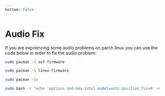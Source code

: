 ```yaml
---
bottom: false
---
```



# Audio Fix

If you are expriencing some audio problems on parch linux you can use the code below in order to fix the audio problem:

```bash
sudo pacman -S sof-firmware 
```

```bash
sudo pacman -S linux-firmware 
```

```bash
sudo pacman -Sy
``` 

```bash
sudo bash -c "echo 'options snd-hda-intel model=auto position_fix=0' >> /etc/modprobe.d/alsa-base.conf" 
```

